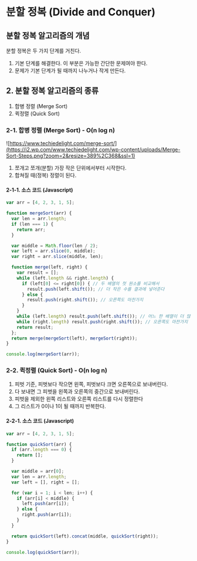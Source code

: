 # 분할 정복 (Divide and Conquer)

## 분할 정복 알고리즘의 개념

분할 정복은 두 가지 단계를 거친다.

1. 기본 단계를 해결한다. 이 부분은 가능한 간단한 문제여야 한다.
2. 문제가 기본 단계가 될 때까지 나누거나 작게 만든다.

## 2. 분할 정복 알고리즘의 종류

1. 합병 정렬 (Merge Sort)
2. 퀵정렬 (Quick Sort)

### 2-1. 합병 정렬 (Merge Sort) - O(n log n)

![https://www.techiedelight.com/merge-sort/](https://i2.wp.com/www.techiedelight.com/wp-content/uploads/Merge-Sort-Steps.png?zoom=2&resize=389%2C368&ssl=1)

1. 쪼개고 쪼개(분할) 가장 작은 단위에서부터 시작한다.
2. 합쳐질 때(정복) 정렬이 된다.

#### 2-1-1. 소스 코드 (Javascript)

```javascript
var arr = [4, 2, 3, 1, 5];

function mergeSort(arr) {
  var len = arr.length;
  if (len === 1) {
    return arr;
  }

  var middle = Math.floor(len / 2);
  var left = arr.slice(0, middle);
  var right = arr.slice(middle, len);

  function merge(left, right) {
    var result = [];
    while (left.length && right.length) {
      if (left[0] <= right[0]) { // 두 배열의 첫 원소를 비교해서
        result.push(left.shift()); // 더 작은 수를 결과에 넣어준다
      } else {
        result.push(right.shift()); // 오른쪽도 마찬가지
      }
    }
    while (left.length) result.push(left.shift()); // 어느 한 배열이 더 많이 남았다면 나머지를 다 넣는다
    while (right.length) result.push(right.shift()); // 오른쪽도 마찬가지
    return result;
  };
  return merge(mergeSort(left), mergeSort(right));
}

console.log(mergeSort(arr));
```

### 2-2. 퀵정렬 (Quick Sort) - O(n log n)

1. 피벗 기준, 피벗보다 작으면 왼쪽, 피벗보다 크면 오른쪽으로 보내버린다.
2. 다 보내면 그 피벗을 왼쪽과 오른쪽의 중간으로 보내버린다.
3. 피벗을 제외한 왼쪽 리스트와 오른쪽 리스트를 다시 정렬한다
4. 그 리스트가 0이나 1이 될 때까지 반복한다.

#### 2-2-1. 소스 코드 (Javascript)

```javascript
var arr = [4, 2, 3, 1, 5];

function quickSort(arr) {
  if (arr.length === 0) {
    return [];
  }

  var middle = arr[0];
  var len = arr.length;
  var left = [], right = [];

  for (var i = 1; i < len; i++) {
    if (arr[i] < middle) {
      left.push(arr[i]);
    } else {
      right.push(arr[i]);
    }
  }

  return quickSort(left).concat(middle, quickSort(right));
}

console.log(quickSort(arr));
```
